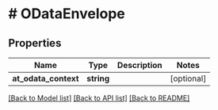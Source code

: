 # # ODataEnvelope

## Properties

Name | Type | Description | Notes
------------ | ------------- | ------------- | -------------
**at_odata_context** | **string** |  | [optional]

[[Back to Model list]](../../README.md#models) [[Back to API list]](../../README.md#endpoints) [[Back to README]](../../README.md)
